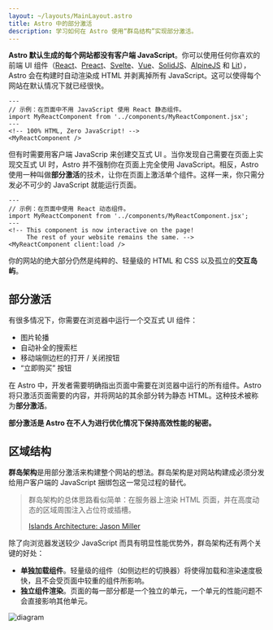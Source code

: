 ```yaml
---
layout: ~/layouts/MainLayout.astro
title: Astro 中的部分激活
description: 学习如何在 Astro 使用“群岛结构”实现部分激活。
---
```


**Astro 默认生成的每个网站都没有客户端 JavaScript**。你可以使用任何你喜欢的前端 UI 组件（[React](https://reactjs.org/)、[Preact](https://preactjs.com/)、[Svelte](https://svelte.dev/)、[Vue](https://vuejs.org/)、[SolidJS](https://www.solidjs.com/)、[AlpineJS](https://alpinejs.dev/) 和 [Lit](https://lit.dev/)），Astro 会在构建时自动渲染成 HTML 并剥离掉所有 JavaScript。这可以使得每个网站在默认情况下就已经很快。

```astro
---
// 示例：在页面中不用 JavaScript 使用 React 静态组件。
import MyReactComponent from '../components/MyReactComponent.jsx';
---
<!-- 100% HTML, Zero JavaScript! -->
<MyReactComponent />
```

但有时需要用客户端 JavaScrip 来创建交互式 UI 。当你发现自己需要在页面上实现交互式 UI 时，Astro 并不强制你在页面上完全使用 JavaScript。相反，Astro 使用一种叫做**部分激活**的技术，让你在页面上激活单个组件。这样一来，你只需分发必不可少的 JavaScript 就能运行页面。

```astro
---
// 示例：在页面中使用 React 动态组件。
import MyReactComponent from '../components/MyReactComponent.jsx';
---
<!-- This component is now interactive on the page! 
     The rest of your website remains the same. -->
<MyReactComponent client:load />
```

你的网站的绝大部分仍然是纯粹的、轻量级的 HTML 和 CSS 以及孤立的**交互岛屿**。

## 部分激活

有很多情况下，你需要在浏览器中运行一个交互式 UI 组件：

- 图片轮播
- 自动补全的搜索栏
- 移动端侧边栏的打开 / 关闭按钮
- “立即购买” 按钮

在 Astro 中，开发者需要明确指出页面中需要在浏览器中运行的所有组件。Astro 将只激活页面需要的内容，并将网站的其余部分转为静态 HTML。这种技术被称为**部分激活**。

**部分激活是 Astro 在不人为进行优化情况下保持高效性能的秘密。**

## 区域结构

**群岛架构**是用部分激活来构建整个网站的想法。群岛架构是对网站构建成必须分发给用户客户端的 JavaScript 捆绑包这一常见过程的替代。

> 群岛架构的总体思路看似简单：在服务器上渲染 HTML 页面，并在高度动态的区域周围注入占位符或插槽。
>
> [Islands Architecture: Jason Miller](https://jasonformat.com/islands-architecture/)

除了向浏览器发送较少 JavaScript 而具有明显性能优势外，群岛架构还有两个关键的好处：

- **单独加载组件**。轻量级的组件（如侧边栏的切换器）将使得加载和渲染速度极快，且不会受页面中较重的组件所影响。
- **独立组件渲染**。页面的每一部分都是一个独立的单元，一个单元的性能问题不会直接影响其他单元。

![diagram](https://res.cloudinary.com/wedding-website/image/upload/v1596766231/islands-architecture-1.png)
